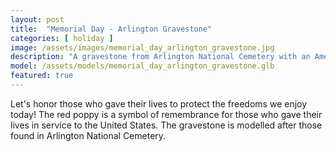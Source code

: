 ```yaml
---
layout: post
title:  "Memorial Day - Arlington Gravestone"
categories: [ holiday ]
image: /assets/images/memorial_day_arlington_gravestone.jpg
description: "A gravestone from Arlington National Cemetery with an American flag and a red poppy."
model: /assets/models/memorial_day_arlington_gravestone.glb
featured: true
---
```


Let's honor those who gave their lives to protect the freedoms we enjoy today! The red poppy is a symbol of remembrance for those who gave their lives in service to the United States. The gravestone is modelled after those found in Arlington National Cemetery.
